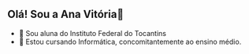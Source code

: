 ## Olá! Sou a Ana Vitória👋



- 🔭 Sou aluna do Instituto Federal do Tocantins
- 💫 Estou cursando Informática, concomitantemente ao ensino médio.
  


